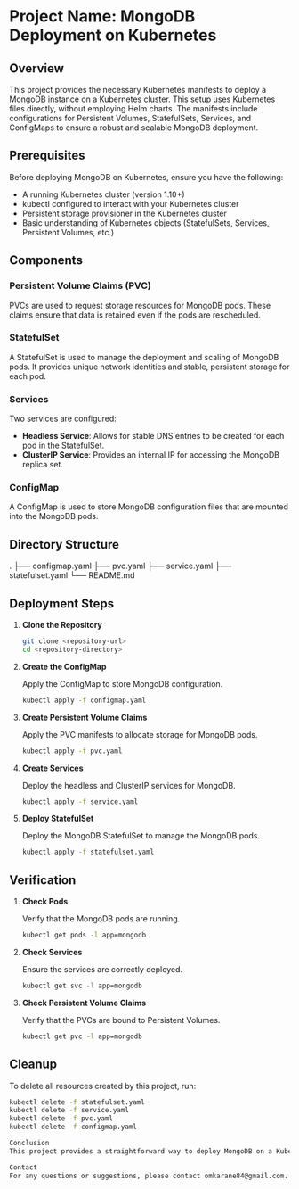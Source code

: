 # Project Name: MongoDB Deployment on Kubernetes

## Overview

This project provides the necessary Kubernetes manifests to deploy a MongoDB instance on a Kubernetes cluster. This setup uses Kubernetes files directly, without employing Helm charts. The manifests include configurations for Persistent Volumes, StatefulSets, Services, and ConfigMaps to ensure a robust and scalable MongoDB deployment.

## Prerequisites

Before deploying MongoDB on Kubernetes, ensure you have the following:

- A running Kubernetes cluster (version 1.10+)
- kubectl configured to interact with your Kubernetes cluster
- Persistent storage provisioner in the Kubernetes cluster
- Basic understanding of Kubernetes objects (StatefulSets, Services, Persistent Volumes, etc.)

## Components

### Persistent Volume Claims (PVC)

PVCs are used to request storage resources for MongoDB pods. These claims ensure that data is retained even if the pods are rescheduled.

### StatefulSet

A StatefulSet is used to manage the deployment and scaling of MongoDB pods. It provides unique network identities and stable, persistent storage for each pod.

### Services

Two services are configured:

- **Headless Service**: Allows for stable DNS entries to be created for each pod in the StatefulSet.
- **ClusterIP Service**: Provides an internal IP for accessing the MongoDB replica set.

### ConfigMap

A ConfigMap is used to store MongoDB configuration files that are mounted into the MongoDB pods.

## Directory Structure

.
├── configmap.yaml
├── pvc.yaml
├── service.yaml
├── statefulset.yaml
└── README.md


## Deployment Steps

1. **Clone the Repository**

    ```sh
    git clone <repository-url>
    cd <repository-directory>
    ```

2. **Create the ConfigMap**

    Apply the ConfigMap to store MongoDB configuration.

    ```sh
    kubectl apply -f configmap.yaml
    ```

3. **Create Persistent Volume Claims**

    Apply the PVC manifests to allocate storage for MongoDB pods.

    ```sh
    kubectl apply -f pvc.yaml
    ```

4. **Create Services**

    Deploy the headless and ClusterIP services for MongoDB.

    ```sh
    kubectl apply -f service.yaml
    ```

5. **Deploy StatefulSet**

    Deploy the MongoDB StatefulSet to manage the MongoDB pods.

    ```sh
    kubectl apply -f statefulset.yaml
    ```

## Verification

1. **Check Pods**

    Verify that the MongoDB pods are running.

    ```sh
    kubectl get pods -l app=mongodb
    ```

2. **Check Services**

    Ensure the services are correctly deployed.

    ```sh
    kubectl get svc -l app=mongodb
    ```

3. **Check Persistent Volume Claims**

    Verify that the PVCs are bound to Persistent Volumes.

    ```sh
    kubectl get pvc -l app=mongodb
    ```

## Cleanup

To delete all resources created by this project, run:

```sh
kubectl delete -f statefulset.yaml
kubectl delete -f service.yaml
kubectl delete -f pvc.yaml
kubectl delete -f configmap.yaml

Conclusion
This project provides a straightforward way to deploy MongoDB on a Kubernetes cluster using only Kubernetes manifests. By following the steps outlined in this README, you can set up a scalable and reliable MongoDB deployment. For more details, refer to the official documentation and resources.

Contact
For any questions or suggestions, please contact omkarane84@gmail.com.
